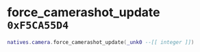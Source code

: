 # force_camerashot_update `0xF5CA55D4`

```lua
natives.camera.force_camerashot_update(_unk0 --[[ integer ]])
```